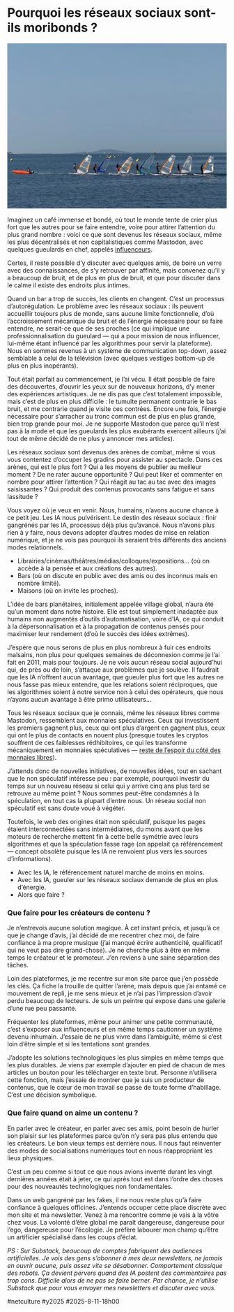 # Pourquoi les réseaux sociaux sont-ils moribonds ?

![Véliplanchistes](_i/2025-08-07-103902-lamaison.webp)

Imaginez un café immense et bondé, où tout le monde tente de crier plus fort que les autres pour se faire entendre, voire pour attirer l’attention du plus grand nombre : voici ce que sont devenus les réseaux sociaux, même les plus décentralisés et non capitalistiques comme Mastodon, avec quelques gueulards en chef, appelés [influenceurs](https://tcrouzet.com/2025/08/08/non-influenceur/).

Certes, il reste possible d’y discuter avec quelques amis, de boire un verre avec des connaissances, de s’y retrouver par affinité, mais convenez qu’il y a beaucoup de bruit, et de plus en plus de bruit, et que pour discuter dans le calme il existe des endroits plus intimes. 

Quand un bar a trop de succès, les clients en changent. C’est un processus d’autorégulation. Le problème avec les réseaux sociaux : ils peuvent accueillir toujours plus de monde, sans aucune limite fonctionnelle, d’où l’accroissement mécanique du bruit et de l’énergie nécessaire pour se faire entendre, ne serait-ce que de ses proches (ce qui implique une professionnalisation du gueulard — qui a pour mission de nous influencer, lui-même étant influencé par les algorithmes pour servir la plateforme). Nous en sommes revenus à un système de communication top-down, assez semblable à celui de la télévision (avec quelques vestiges bottom-up de plus en plus inopérants).

Tout était parfait au commencement, je l’ai vécu. Il était possible de faire des découvertes, d’ouvrir les yeux sur de nouveaux horizons, d’y mener des expériences artistiques. Je ne dis pas que c’est totalement impossible, mais c’est de plus en plus difficile : le tumulte permanent contrarie le bas bruit, et me contrarie quand je visite ces contrées. Encore une fois, l’énergie nécessaire pour s’arracher au tronc commun est de plus en plus grande, bien trop grande pour moi. Je ne supporte Mastodon que parce qu’il n’est pas à la mode et que les gueulards les plus exubérants exercent ailleurs (j’ai tout de même décidé de ne plus y annoncer mes articles).

Les réseaux sociaux sont devenus des arènes de combat, même si vous vous contentez d’occuper les gradins pour assister au spectacle. Dans ces arènes, qui est le plus fort ? Qui a les moyens de publier au meilleur moment ? De ne rater aucune opportunité ? Qui peut liker et commenter en nombre pour attirer l’attention ? Qui réagit au tac au tac avec des images saisissantes ? Qui produit des contenus provocants sans fatigue et sans lassitude ?

Vous voyez où je veux en venir. Nous, humains, n’avons aucune chance à ce petit jeu. Les IA nous pulvérisent. Le destin des réseaux sociaux : finir gangrénés par les IA, processus déjà plus qu’avancé. Nous n’avons plus rien à y faire, nous devons adopter d’autres modes de mise en relation numérique, et je ne vois pas pourquoi ils seraient très différents des anciens modes relationnels.

- Librairies/cinémas/théâtres/médias/colloques/expositions… (où on accède à la pensée et aux créations des autres).
- Bars (où on discute en public avec des amis ou des inconnus mais en nombre limité).
- Maisons (où on invite les proches).

L’idée de bars planétaires, initialement appelée village global, n’aura été qu’un moment dans notre histoire. Elle est tout simplement inadaptée aux humains non augmentés d’outils d’automatisation, voire d’IA, ce qui conduit à la dépersonnalisation et à la propagation de contenus pensés pour maximiser leur rendement (d’où le succès des idées extrêmes).

J’espère que nous serons de plus en plus nombreux à fuir ces endroits malsains, non plus pour quelques semaines de déconnexion comme je l’ai fait en 2011, mais pour toujours. Je ne vois aucun réseau social aujourd’hui qui, de près ou de loin, s’attaque aux problèmes que je soulève. Il faudrait que les IA n’offrent aucun avantage, que gueuler plus fort que les autres ne nous fasse pas mieux entendre, que les relations soient réciproques, que les algorithmes soient à notre service non à celui des opérateurs, que nous n’ayons aucun avantage à être primo utilisateurs…

Tous les réseaux sociaux que je connais, même les réseaux libres comme Mastodon, ressemblent aux monnaies spéculatives. Ceux qui investissent les premiers gagnent plus, ceux qui ont plus d’argent en gagnent plus, ceux qui ont le plus de contacts en nouent plus (presque toutes les cryptos souffrent de ces faiblesses rédhibitoires, ce qui les transforme mécaniquement en monnaies spéculatives — [reste de l’espoir du côté des monnaies libres](https://monnaie-libre.fr/)).

J’attends donc de nouvelles initiatives, de nouvelles idées, tout en sachant que le non spéculatif intéresse peu : par exemple, pourquoi investir du temps sur un nouveau réseau si celui qui y arrive cinq ans plus tard se retrouve au même point ? Nous sommes peut-être condamnés à la spéculation, en tout cas la plupart d’entre nous. Un réseau social non spéculatif est sans doute voué à végéter.

Toutefois, le web des origines était non spéculatif, puisque les pages étaient interconnectées sans intermédiaires, du moins avant que les moteurs de recherche mettent fin à cette belle symétrie avec leurs algorithmes et que la spéculation fasse rage (on appelait ça référencement — concept obsolète puisque les IA ne renvoient plus vers les sources d’informations).

* Avec les IA, le référencement naturel marche de moins en moins.
* Avec les IA, gueuler sur les réseaux sociaux demande de plus en plus d’énergie.
* Alors que faire ?

### Que faire pour les créateurs de contenu ? 

Je n’entrevois aucune solution magique. À cet instant précis, et jusqu’à ce que je change d’avis, j’ai décidé de me recentrer chez moi, de faire confiance à ma propre musique (j’ai manqué écrire authenticité, qualificatif qui ne veut pas dire grand-chose). Je ne cherche plus à être en même temps le créateur et le promoteur. J’en reviens à une saine séparation des tâches.

Loin des plateformes, je me recentre sur mon site parce que j’en possède les clés. Ça fiche la trouille de quitter l’arène, mais depuis que j’ai entamé ce mouvement de repli, je me sens mieux et je n’ai pas l’impression d’avoir perdu beaucoup de lecteurs. Je suis un peintre qui expose dans une galerie d’une rue peu passante.

Fréquenter les plateformes, même pour animer une petite communauté, c’est s’exposer aux influenceurs et en même temps cautionner un système devenu inhumain. J’essaie de ne plus vivre dans l’ambiguïté, même si c’est loin d’être simple et si les tentations sont grandes.

J’adopte les solutions technologiques les plus simples en même temps que les plus durables. Je viens par exemple d’ajouter en pied de chacun de mes articles un bouton pour les télécharger en texte brut. Personne n’utilisera cette fonction, mais j’essaie de montrer que je suis un producteur de contenus, que le cœur de mon travail se passe de toute forme d’habillage. C’est une décision symbolique.

### Que faire quand on aime un contenu ?

En parler avec le créateur, en parler avec ses amis, point besoin de hurler son plaisir sur les plateformes parce qu’on n’y sera pas plus entendu que les créateurs. Le bon vieux temps est derrière nous. Il nous faut réinventer des modes de socialisations numériques tout en nous réappropriant les lieux physiques.

C’est un peu comme si tout ce que nous avions inventé durant les vingt dernières années était à jeter, ce qui après tout est dans l’ordre des choses pour des nouveautés technologiques non fondamentales.

Dans un web gangréné par les fakes, il ne nous reste plus qu’à faire confiance à quelques officines. J’entends occuper cette place discrète avec mon site et ma newsletter. Venez à ma rencontre comme je vais à la vôtre chez vous. La volonté d’être global me paraît dangereuse, dangereuse pour l’ego, dangereuse pour l’écologie. Je préfère labourer mon champ qu’être un artificier spécialisé dans les coups d’éclat.

*PS : Sur Substack, beaucoup de comptes fabriquent des audiences artificielles. Je vois des gens s’abonner à mes deux newsletters, ne jamais en ouvrir aucune, puis assez vite se désabonner. Comportement classique des robots. Ça devient pervers quand des IA postent des commentaires pas trop cons. Difficile alors de ne pas se faire berner. Par chance, je n’utilise Substack que pour vous envoyer mes newsletters et discuter avec vous.* 

#netculture #y2025 #2025-8-11-18h00
